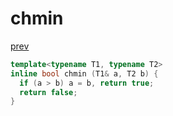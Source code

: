 ﻿# chmin
[prev](..\index.md)
```cpp
template<typename T1, typename T2>
inline bool chmin (T1& a, T2 b) {
  if (a > b) a = b, return true;
  return false;
}
```
